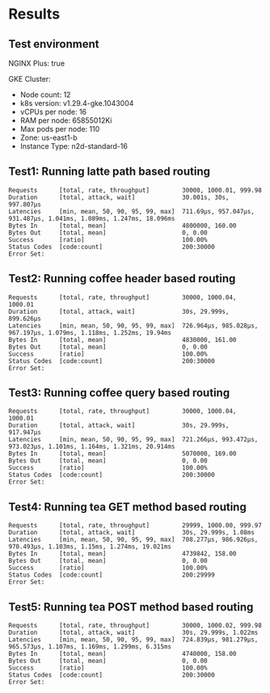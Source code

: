# Results

## Test environment

NGINX Plus: true

GKE Cluster:

- Node count: 12
- k8s version: v1.29.4-gke.1043004
- vCPUs per node: 16
- RAM per node: 65855012Ki
- Max pods per node: 110
- Zone: us-east1-b
- Instance Type: n2d-standard-16

## Test1: Running latte path based routing

```text
Requests      [total, rate, throughput]         30000, 1000.01, 999.98
Duration      [total, attack, wait]             30.001s, 30s, 997.807µs
Latencies     [min, mean, 50, 90, 95, 99, max]  711.69µs, 957.047µs, 931.487µs, 1.041ms, 1.089ms, 1.247ms, 18.096ms
Bytes In      [total, mean]                     4800000, 160.00
Bytes Out     [total, mean]                     0, 0.00
Success       [ratio]                           100.00%
Status Codes  [code:count]                      200:30000  
Error Set:
```

## Test2: Running coffee header based routing

```text
Requests      [total, rate, throughput]         30000, 1000.04, 1000.01
Duration      [total, attack, wait]             30s, 29.999s, 899.626µs
Latencies     [min, mean, 50, 90, 95, 99, max]  726.964µs, 985.028µs, 967.197µs, 1.079ms, 1.118ms, 1.252ms, 19.94ms
Bytes In      [total, mean]                     4830000, 161.00
Bytes Out     [total, mean]                     0, 0.00
Success       [ratio]                           100.00%
Status Codes  [code:count]                      200:30000  
Error Set:
```

## Test3: Running coffee query based routing

```text
Requests      [total, rate, throughput]         30000, 1000.04, 1000.01
Duration      [total, attack, wait]             30s, 29.999s, 917.947µs
Latencies     [min, mean, 50, 90, 95, 99, max]  721.266µs, 993.472µs, 973.023µs, 1.101ms, 1.164ms, 1.321ms, 20.914ms
Bytes In      [total, mean]                     5070000, 169.00
Bytes Out     [total, mean]                     0, 0.00
Success       [ratio]                           100.00%
Status Codes  [code:count]                      200:30000  
Error Set:
```

## Test4: Running tea GET method based routing

```text
Requests      [total, rate, throughput]         29999, 1000.00, 999.97
Duration      [total, attack, wait]             30s, 29.999s, 1.08ms
Latencies     [min, mean, 50, 90, 95, 99, max]  708.277µs, 986.926µs, 970.493µs, 1.103ms, 1.15ms, 1.274ms, 19.021ms
Bytes In      [total, mean]                     4739842, 158.00
Bytes Out     [total, mean]                     0, 0.00
Success       [ratio]                           100.00%
Status Codes  [code:count]                      200:29999  
Error Set:
```

## Test5: Running tea POST method based routing

```text
Requests      [total, rate, throughput]         30000, 1000.02, 999.98
Duration      [total, attack, wait]             30s, 29.999s, 1.022ms
Latencies     [min, mean, 50, 90, 95, 99, max]  724.839µs, 981.279µs, 965.573µs, 1.107ms, 1.169ms, 1.299ms, 6.315ms
Bytes In      [total, mean]                     4740000, 158.00
Bytes Out     [total, mean]                     0, 0.00
Success       [ratio]                           100.00%
Status Codes  [code:count]                      200:30000  
Error Set:
```
